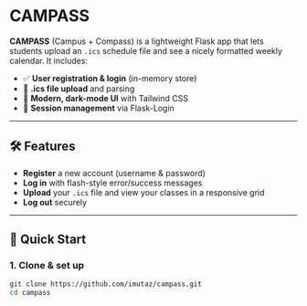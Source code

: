 # CAMPASS

**CAMPASS** (Campus + Compass) is a lightweight Flask app that lets students upload an `.ics` schedule file and see a nicely formatted weekly calendar. It includes:

- ✅ **User registration & login** (in-memory store)  
- 📅 **.ics file upload** and parsing  
- 🔲 **Modern, dark-mode UI** with Tailwind CSS  
- 🔐 **Session management** via Flask-Login  

---

## 🛠️ Features

- **Register** a new account (username & password)  
- **Log in** with flash-style error/success messages  
- **Upload** your `.ics` file and view your classes in a responsive grid  
- **Log out** securely  

---

## 🚀 Quick Start

### 1. Clone & set up

```bash
git clone https://github.com/imutaz/campass.git
cd campass
